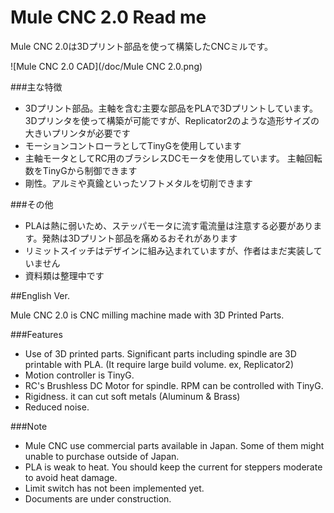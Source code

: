 # Mule CNC 2.0 Read me

Mule CNC 2.0は3Dプリント部品を使って構築したCNCミルです。

![Mule CNC 2.0 CAD](/doc/Mule CNC 2.0.png)

###主な特徴
* 3Dプリント部品。主軸を含む主要な部品をPLAで3Dプリントしています。3Dプリンタを使って構築が可能ですが、Replicator2のような造形サイズの大きいプリンタが必要です
* モーションコントローラとしてTinyGを使用しています
* 主軸モータとしてRC用のブラシレスDCモータを使用しています。	主軸回転数をTinyGから制御できます
* 剛性。アルミや真鍮といったソフトメタルを切削できます

###その他
* PLAは熱に弱いため、ステッパモータに流す電流量は注意する必要があります。発熱は3Dプリント部品を痛めるおそれがあります
* リミットスイッチはデザインに組み込まれていますが、作者はまだ実装していません
* 資料類は整理中です

##English Ver.

Mule CNC 2.0 is CNC milling machine made with 3D Printed Parts.

###Features
* Use of 3D printed parts. Significant parts including spindle are 3D printable with PLA.
    (It require large build volume. ex, Replicator2)
* Motion controller is TinyG.
* RC's Brushless DC Motor for spindle. RPM can be controlled with TinyG.
* Rigidness. it can cut soft metals (Aluminum & Brass)
* Reduced noise.

###Note
* Mule CNC use commercial parts available in Japan. Some of them might unable to purchase outside of Japan.
* PLA is weak to heat. You should keep the current for steppers moderate to avoid heat damage.
* Limit switch has not been implemented yet.
* Documents are under construction.